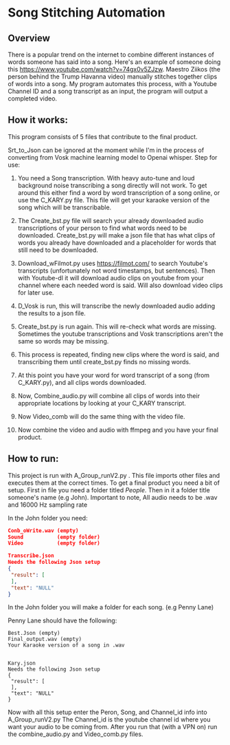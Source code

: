 # Song Stitching Automation
## Overview
There is a popular trend on the internet to combine different instances of words someone has said into a song. Here's an example of someone doing this https://www.youtube.com/watch?v=74gx0v5ZJzw. Maestro Ziikos (the person behind the Trump Havanna video) manually stitches together clips of words into a song. My program automates this process, with a Youtube Channel ID and a song transcript as an input, the program will output a completed video.
 
 
## How it works:
This program consists of 5 files that contribute to the final product.
 
Srt_to_Json can be ignored at the moment while I'm in the process of converting from Vosk machine learning model to Openai whisper.
Step for use:
 
1. You need a Song transcription. With heavy auto-tune and loud background noise transcribing a song directly will not work. To get around this either find a word by word transcription of a song online, or use the C_KARY.py file. This file will get your karaoke version of the song which will be transcribable.
 
2. The Create_bst.py file will search your already downloaded audio transcriptions of your person to find what words need to be downloaded. Create_bst.py will make a json file that has what clips of words you already have downloaded and a placeholder for words that still need to be downloaded.
 
3. Download_wFilmot.py uses https://filmot.com/ to search Youtube's transcripts (unfortunately not word timestamps, but sentences). Then with Youtube-dl it will download audio clips on youtube from your channel where each needed word is said. Will also download video clips for later use.
 
4. D_Vosk is run, this will transcribe the newly downloaded audio adding the results to a json file.
 
5. Create_bst.py is run again. This will re-check what words are missing. Sometimes the youtube transcriptions and Vosk transcriptions aren't the same so words may be missing.
 
6. This process is repeated, finding new clips where the word is said, and transcribing them until create_bst.py finds no missing words.
 
7. At this point you have your word for word transcript of a song (from C_KARY.py), and all clips words downloaded.
 
8. Now, Combine_audio.py will combine all clips of words into their appropriate locations by looking at your C_KARY transcript.
 
9. Now Video_comb will do the same thing with the video file.
 
10. Now combine the video and audio with ffmpeg and you have your final product.
 
 
 
## How to run:
This project is run with A_Group_runV2.py . This file imports other files and executes them at the correct times. To get a final product you need a bit of setup. First in file you need a folder titled _People_. Then in it a folder title someone's name (e.g John).
Important to note, All audio needs to be .wav and 16000 Hz sampling rate
 
In the John folder you need:
 
```comb.json (empty)
Conb_oWrite.wav (empty)
Sound           (empty folder)
Video           (empty folder)

Transcribe.json
Needs the following Json setup
{
 "result": [
 ],
 "text": "NULL"
}
```
 
In the John folder you will make a folder for each song. (e.g Penny Lane)

Penny Lane should have the following:
```
Best.Json (empty)
Final_output.wav (empty)
Your Karaoke version of a song in .wav
 
 
Kary.json
Needs the following Json setup
{
 "result": [
 ],
 "text": "NULL"
}
```
 
Now with all this setup enter the Peron, Song, and Channel_id info into A_Group_runV2.py
The Channel_id is the youtube channel id where you want your audio to be coming from.
After you run that (with a VPN on) run the combine_audio.py and Video_comb.py files.

